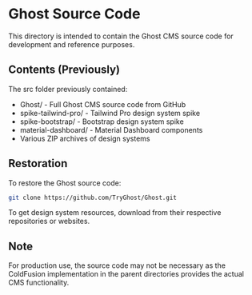 # Ghost Source Code

This directory is intended to contain the Ghost CMS source code for development and reference purposes.

## Contents (Previously)

The src folder previously contained:
- Ghost/ - Full Ghost CMS source code from GitHub
- spike-tailwind-pro/ - Tailwind Pro design system spike
- spike-bootstrap/ - Bootstrap design system spike  
- material-dashboard/ - Material Dashboard components
- Various ZIP archives of design systems

## Restoration

To restore the Ghost source code:

```bash
git clone https://github.com/TryGhost/Ghost.git
```

To get design system resources, download from their respective repositories or websites.

## Note

For production use, the source code may not be necessary as the ColdFusion implementation in the parent directories provides the actual CMS functionality.